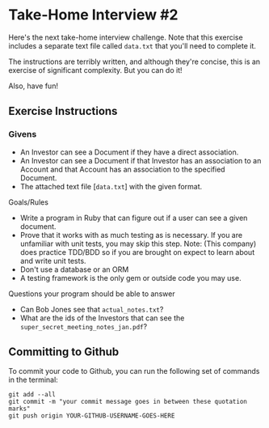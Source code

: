 # Take-Home Interview #2

Here's the next take-home interview challenge. Note that this exercise includes a separate text file called `data.txt` that you'll need to complete it. 

The instructions are terribly written, and although they're concise, this is an exercise of significant complexity. But you can do it!

Also, have fun!

## Exercise Instructions

### Givens

* An Investor can see a Document if they have a direct association.
* An Investor can see a Document if that Investor has an association to an Account and that Account has an association to the specified Document.
* The attached text file [`data.txt`] with the given format.

Goals/Rules

* Write a program in Ruby that can figure out if a user can see a given document.
* Prove that it works with as much testing as is necessary. If you are unfamiliar with unit tests, you may skip this step. Note: (This company) does practice TDD/BDD so if you are brought on expect to learn about and write unit tests.
* Don't use a database or an ORM
* A testing framework is the only gem or outside code you may use.

Questions your program should be able to answer

* Can Bob Jones see that `actual_notes.txt`?
* What are the ids of the Investors that can see the `super_secret_meeting_notes_jan.pdf`?

## Committing to Github

To commit your code to Github, you can run the following set of commands in the terminal:

```
git add --all
git commit -m "your commit message goes in between these quotation marks"
git push origin YOUR-GITHUB-USERNAME-GOES-HERE
```